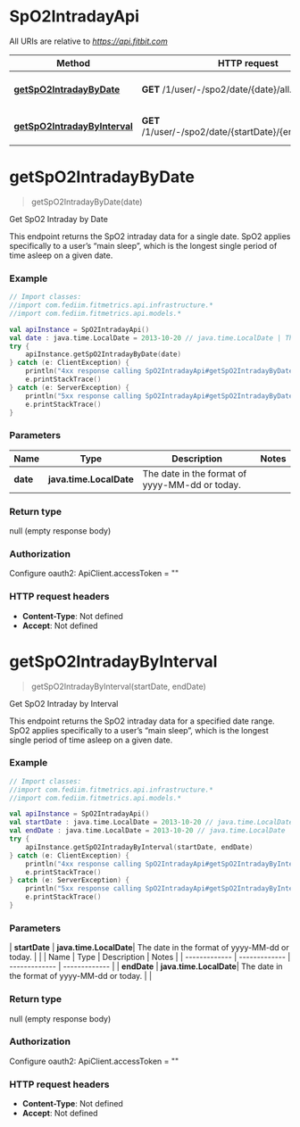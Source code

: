 # SpO2IntradayApi

All URIs are relative to *https://api.fitbit.com*

| Method | HTTP request | Description |
| ------------- | ------------- | ------------- |
| [**getSpO2IntradayByDate**](SpO2IntradayApi.md#getSpO2IntradayByDate) | **GET** /1/user/-/spo2/date/{date}/all.json | Get SpO2 Intraday by Date |
| [**getSpO2IntradayByInterval**](SpO2IntradayApi.md#getSpO2IntradayByInterval) | **GET** /1/user/-/spo2/date/{startDate}/{endDate}/all.json | Get SpO2 Intraday by Interval |


<a id="getSpO2IntradayByDate"></a>
# **getSpO2IntradayByDate**
> getSpO2IntradayByDate(date)

Get SpO2 Intraday by Date

This endpoint returns the SpO2 intraday data for a single date. SpO2 applies specifically to a user’s “main sleep”, which is the longest single period of time asleep on a given date.

### Example
```kotlin
// Import classes:
//import com.fediim.fitmetrics.api.infrastructure.*
//import com.fediim.fitmetrics.api.models.*

val apiInstance = SpO2IntradayApi()
val date : java.time.LocalDate = 2013-10-20 // java.time.LocalDate | The date in the format of yyyy-MM-dd or today.
try {
    apiInstance.getSpO2IntradayByDate(date)
} catch (e: ClientException) {
    println("4xx response calling SpO2IntradayApi#getSpO2IntradayByDate")
    e.printStackTrace()
} catch (e: ServerException) {
    println("5xx response calling SpO2IntradayApi#getSpO2IntradayByDate")
    e.printStackTrace()
}
```

### Parameters
| Name | Type | Description  | Notes |
| ------------- | ------------- | ------------- | ------------- |
| **date** | **java.time.LocalDate**| The date in the format of yyyy-MM-dd or today. | |

### Return type

null (empty response body)

### Authorization


Configure oauth2:
    ApiClient.accessToken = ""

### HTTP request headers

 - **Content-Type**: Not defined
 - **Accept**: Not defined

<a id="getSpO2IntradayByInterval"></a>
# **getSpO2IntradayByInterval**
> getSpO2IntradayByInterval(startDate, endDate)

Get SpO2 Intraday by Interval

This endpoint returns the SpO2 intraday data for a specified date range. SpO2 applies specifically to a user’s “main sleep”, which is the longest single period of time asleep on a given date.

### Example
```kotlin
// Import classes:
//import com.fediim.fitmetrics.api.infrastructure.*
//import com.fediim.fitmetrics.api.models.*

val apiInstance = SpO2IntradayApi()
val startDate : java.time.LocalDate = 2013-10-20 // java.time.LocalDate | The date in the format of yyyy-MM-dd or today.
val endDate : java.time.LocalDate = 2013-10-20 // java.time.LocalDate | The date in the format of yyyy-MM-dd or today.
try {
    apiInstance.getSpO2IntradayByInterval(startDate, endDate)
} catch (e: ClientException) {
    println("4xx response calling SpO2IntradayApi#getSpO2IntradayByInterval")
    e.printStackTrace()
} catch (e: ServerException) {
    println("5xx response calling SpO2IntradayApi#getSpO2IntradayByInterval")
    e.printStackTrace()
}
```

### Parameters
| **startDate** | **java.time.LocalDate**| The date in the format of yyyy-MM-dd or today. | |
| Name | Type | Description  | Notes |
| ------------- | ------------- | ------------- | ------------- |
| **endDate** | **java.time.LocalDate**| The date in the format of yyyy-MM-dd or today. | |

### Return type

null (empty response body)

### Authorization


Configure oauth2:
    ApiClient.accessToken = ""

### HTTP request headers

 - **Content-Type**: Not defined
 - **Accept**: Not defined

